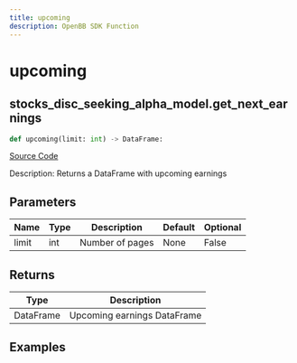 ```yaml
---
title: upcoming
description: OpenBB SDK Function
---
```

# upcoming

## stocks_disc_seeking_alpha_model.get_next_earnings

```python
def upcoming(limit: int) -> DataFrame:
```
[Source Code](https://github.com/OpenBB-finance/OpenBBTerminal/tree/main/openbb_terminal/stocks/discovery/seeking_alpha_model.py#L40)

Description: Returns a DataFrame with upcoming earnings

## Parameters

| Name | Type | Description | Default | Optional |
| ---- | ---- | ----------- | ------- | -------- |
| limit | int | Number of pages | None | False |

## Returns

| Type | Description |
| ---- | ----------- |
| DataFrame | Upcoming earnings DataFrame |

## Examples

